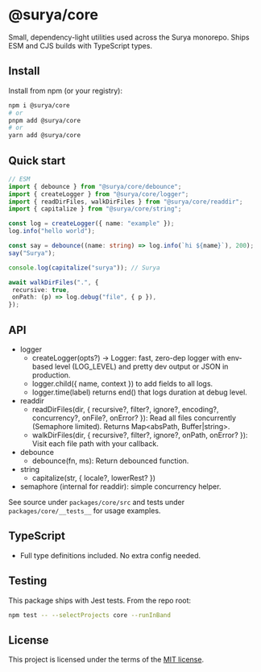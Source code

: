 # @surya/core

Small, dependency-light utilities used across the Surya monorepo. Ships ESM and CJS builds with TypeScript types.

## Install

Install from npm (or your registry):

```bash
npm i @surya/core
# or
pnpm add @surya/core
# or
yarn add @surya/core
```

## Quick start

```ts
// ESM
import { debounce } from "@surya/core/debounce";
import { createLogger } from "@surya/core/logger";
import { readDirFiles, walkDirFiles } from "@surya/core/readdir";
import { capitalize } from "@surya/core/string";

const log = createLogger({ name: "example" });
log.info("hello world");

const say = debounce((name: string) => log.info(`hi ${name}`), 200);
say("Surya");

console.log(capitalize("surya")); // Surya

await walkDirFiles(".", {
 recursive: true,
 onPath: (p) => log.debug("file", { p }),
});
```

## API

- logger
  - createLogger(opts?) -> Logger: fast, zero-dep logger with env-based level (LOG_LEVEL) and pretty dev output or JSON in production.
  - logger.child({ name, context }) to add fields to all logs.
  - logger.time(label) returns end() that logs duration at debug level.
- readdir
  - readDirFiles(dir, { recursive?, filter?, ignore?, encoding?, concurrency?, onFile?, onError? }): Read all files concurrently (Semaphore limited). Returns Map<absPath, Buffer|string>.
  - walkDirFiles(dir, { recursive?, filter?, ignore?, onPath, onError? }): Visit each file path with your callback.
- debounce
  - debounce(fn, ms): Return debounced function.
- string
  - capitalize(str, { locale?, lowerRest? })
- semaphore (internal for readdir): simple concurrency helper.

See source under `packages/core/src` and tests under `packages/core/__tests__` for usage examples.

## TypeScript

- Full type definitions included. No extra config needed.

## Testing

This package ships with Jest tests. From the repo root:

```bash
npm test -- --selectProjects core --runInBand
```

## License

This project is licensed under the terms of the [MIT license](https://github.com/frierendv/surya/blob/main/LICENSE).
